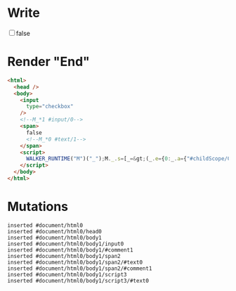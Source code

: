 # Write
  <input type=checkbox><!--M_*1 #input/0--><span>false<!--M_*0 #text/1--></span><script>WALKER_RUNTIME("M")("_");M._.s=[_=>(_.e={0:_.a={"#childScope/0":_.d={"#input/0~":_.b={},input:_.c={checked:!1}}},1:_.d},_.b.checkedChange=_.c.checkedChange=_._["packages/translator-tags/src/__tests__/fixtures/controllable-checked-spread/template.marko_0/checkedChange"](_.a),_.e)];M._.e=[1,"packages/translator-tags/src/__tests__/fixtures/controllable-checked-spread/components/checkbox.marko_0_input"];M._.d=1;M._.w()</script>


# Render "End"
```html
<html>
  <head />
  <body>
    <input
      type="checkbox"
    />
    <!--M_*1 #input/0-->
    <span>
      false
      <!--M_*0 #text/1-->
    </span>
    <script>
      WALKER_RUNTIME("M")("_");M._.s=[_=&gt;(_.e={0:_.a={"#childScope/0":_.d={"#input/0~":_.b={},input:_.c={checked:!1}}},1:_.d},_.b.checkedChange=_.c.checkedChange=_._["packages/translator-tags/src/__tests__/fixtures/controllable-checked-spread/template.marko_0/checkedChange"](_.a),_.e)];M._.e=[1,"packages/translator-tags/src/__tests__/fixtures/controllable-checked-spread/components/checkbox.marko_0_input"];M._.d=1;M._.w()
    </script>
  </body>
</html>
```

# Mutations
```
inserted #document/html0
inserted #document/html0/head0
inserted #document/html0/body1
inserted #document/html0/body1/input0
inserted #document/html0/body1/#comment1
inserted #document/html0/body1/span2
inserted #document/html0/body1/span2/#text0
inserted #document/html0/body1/span2/#comment1
inserted #document/html0/body1/script3
inserted #document/html0/body1/script3/#text0
```